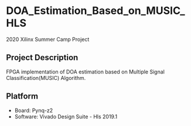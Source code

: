 # DOA_Estimation_Based_on_MUSIC_HLS
2020 Xilinx Summer Camp Project

## Project Description
FPGA implementation of DOA estimation based on Multiple Signal Classification(MUSIC) Algorithm.

## Platform
* Board: Pynq-z2
* Software: Vivado Design Suite - Hls 2019.1
